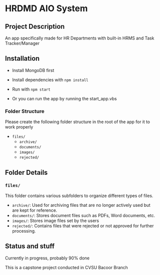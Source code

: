 # HRDMD AIO System

## Project Description

An app specifically made for HR Departments with built-in HRMS and Task Tracker/Manager

## Installation

- Install MongoDB first

- Install dependencies with ```npm install```

- Run with ```npm start```

- Or you can run the app by running the start_app.vbs

### Folder Structure

Please create the following folder structure in the root of the app for it to work properly

- `files/`
  - `archive/`
  - `documents/`
  - `images/`
  - `rejected/`

## Folder Details

### `files/`

This folder contains various subfolders to organize different types of files.

- `archive/`: Used for archiving files that are no longer actively used but are kept for reference.
- `documents/`: Stores document files such as PDFs, Word documents, etc.
- `images/`: Stores image files set by the users
- `rejected/`: Contains files that were rejected or not approved for further processing.

## Status and stuff

Currently in progress, probably 90% done

This is a capstone project conducted in CVSU Bacoor Branch
